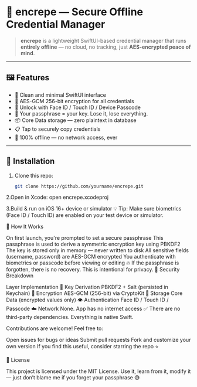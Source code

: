 # 🔐 encrepe — Secure Offline Credential Manager


> **encrepe** is a lightweight SwiftUI-based credential manager that runs **entirely offline** — no cloud, no tracking, just **AES-encrypted peace of mind**.

---

## 🖼 Features

- 🎨 Clean and minimal SwiftUI interface
- 🔐 AES-GCM 256-bit encryption for all credentials
- 🔑 Unlock with Face ID / Touch ID / Device Passcode
- 🧠 Your passphrase = your key. Lose it, lose everything.
- 📦 Core Data storage — zero plaintext in database
- 📋 Tap to securely copy credentials
- 📵 100% offline — no network access, ever

---

## 🔧 Installation

1. Clone this repo:
   ```bash
   git clone https://github.com/yourname/encrepe.git

2.Open in Xcode:
open encrepe.xcodeproj


3.Build & run on iOS 16+ device or simulator
💡 Tip: Make sure biometrics (Face ID / Touch ID) are enabled on your test device or simulator.


🧠 How It Works

On first launch, you're prompted to set a secure passphrase
This passphrase is used to derive a symmetric encryption key using PBKDF2
The key is stored only in memory — never written to disk
All sensitive fields (username, password) are AES-GCM encrypted
You authenticate with biometrics or passcode before viewing or editing
🔥 If the passphrase is forgotten, there is no recovery. This is intentional for privacy.
🔐 Security Breakdown

Layer    Implementation
🔑 Key Derivation    PBKDF2 + Salt (persisted in Keychain)
🔐 Encryption    AES-GCM (256-bit) via CryptoKit
📁 Storage    Core Data (encrypted values only)
👁 Authentication    Face ID / Touch ID / Passcode
☁️ Network    None. App has no internet access
✅ There are no third-party dependencies. Everything is native Swift.
                                                                                    
                                                                                    

Contributions are welcome! Feel free to:

Open issues for bugs or ideas
Submit pull requests
Fork and customize your own version
If you find this useful, consider starring the repo ⭐️

📝 License

This project is licensed under the MIT License.
Use it, learn from it, modify it — just don’t blame me if you forget your passphrase 😅
